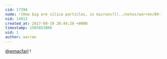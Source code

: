 ```yaml
---
cid: 17394
node: ![How big are silica particles, in microns?](../notes/warren/09-19-2017/how-big-are-silica-particles-in-microns)
nid: 14912
created_at: 2017-09-19 20:44:20 +0000
timestamp: 1505853860
uid: 1
author: warren
---
```


[@wmacfarl](/profile/wmacfarl) !